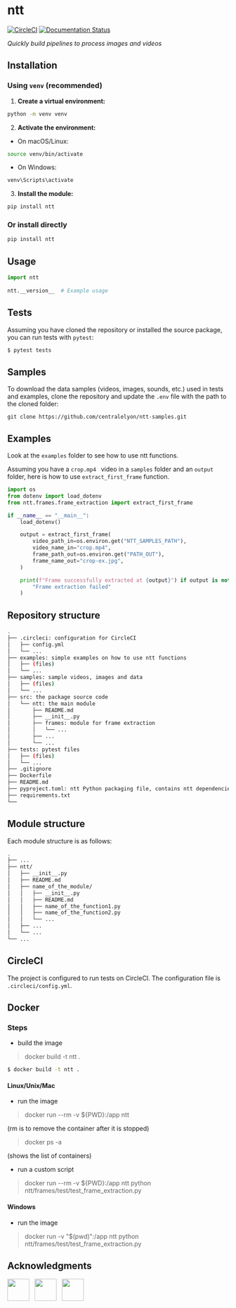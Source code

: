 # ntt

[![CircleCI](https://dl.circleci.com/status-badge/img/gh/centralelyon/ntt/tree/main.svg?style=svg)](https://dl.circleci.com/status-badge/redirect/gh/centralelyon/ntt/tree/main)
[![Documentation Status](https://readthedocs.org/projects/ntt/badge/?version=latest)](https://ntt.readthedocs.io/en/latest/?badge=latest)

_Quickly build pipelines to process images and videos_


## Installation

### Using `venv` (recommended)

1. **Create a virtual environment:**

```bash
python -m venv venv
```

2. **Activate the environment:**

* On macOS/Linux:

```bash
source venv/bin/activate
```
* On Windows:

```bash
venv\Scripts\activate
```

3. **Install the module:**

```bash
pip install ntt
```

### Or install directly

```bash
pip install ntt
```

## Usage

```python
import ntt
 
ntt.__version__  # Example usage
```

## Tests

Assuming you have cloned the repository or installed the source package, you can run tests with `pytest`:

```bash
$ pytest tests
```

## Samples

To download the data samples (videos, images, sounds, etc.) used in tests and examples, clone the repository and update the `.env` file with the path to the cloned folder:

```
git clone https://github.com/centralelyon/ntt-samples.git
```

## Examples

Look at the `examples` folder to see how to use ntt functions.

Assuming you have a `crop.mp4 ` video in a `samples` folder and an `output`
folder, here is how to use `extract_first_frame` function.

```python
import os
from dotenv import load_dotenv
from ntt.frames.frame_extraction import extract_first_frame

if __name__ == "__main__":
    load_dotenv()

    output = extract_first_frame(
        video_path_in=os.environ.get("NTT_SAMPLES_PATH"),
        video_name_in="crop.mp4",
        frame_path_out=os.environ.get("PATH_OUT"),
        frame_name_out="crop-ex.jpg",
    )

    print(f"Frame successfully extracted at {output}") if output is not None else print(
        "Frame extraction failed"
    )
```

## Repository structure

```bash
.
├── .circleci: configuration for CircleCI
│   ├── config.yml
│   └── ...
├── examples: simple examples on how to use ntt functions
│   ├── (files)
│   └── ...
├── samples: sample videos, images and data
│   ├── (files)
│   └── ...
├── src: the package source code
│   └── ntt: the main module
│       ├── README.md
│       ├── __init__.py
│       ├── frames: module for frame extraction
│       │   └── ...
│       ├── ...
│       └── ...
├── tests: pytest files
│   ├── (files)
│   └── ...
├── .gitignore
├── Dockerfile
├── README.md
├── pyproject.toml: ntt Python packaging file, contains ntt dependencies
├── requirements.txt
└──
```

## Module structure

Each module structure is as follows:

```bash
.
├── ...
├── ntt/
│   ├── __init__.py
│   ├── README.md
│   ├── name_of_the_module/
│   │   ├── __init__.py
│   │   ├── README.md
│   │   ├── name_of_the_function1.py
│   │   ├── name_of_the_function2.py
│   │   └── ...
│   ├── ...
│   └── ...
└── ...
```

## CircleCI

The project is configured to run tests on CircleCI. The configuration file is
`.circleci/config.yml`.

## Docker

### Steps

- build the image

> docker build -t ntt . 

```bash
$ docker build -t ntt .
```
 
#### Linux/Unix/Mac

- run the image

> docker run --rm -v ${PWD}:/app ntt

(rm is to remove the container after it is stopped)

> docker ps -a

(shows the list of containers)

- run a custom script

> docker run --rm -v ${PWD}:/app ntt python ntt/frames/test/test_frame_extraction.py

#### Windows

- run the image

> docker run -v "$(pwd)":/app ntt python ntt/frames/test/test_frame_extraction.py

## Acknowledgments

<img src="https://liris.cnrs.fr/sites/default/files/logo_liris_160_0.png" style="height:50px">&nbsp;&nbsp;&nbsp;<img src="https://www.ec-lyon.fr/sites/default/files/styles/paragraph_image/public/content/paragraphs/images/2024-10/2024_logo-centrale-h_rouge_rvb.jpg.webp" style="height:50px">&nbsp;&nbsp;&nbsp;<img src="https://www.natation-handisport.org/wp-content/uploads/2021/10/logo_NePTUNE_color-768x204.png" style="height:50px">
